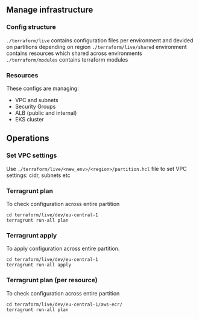 ## Manage infrastructure

### Config structure

`./terraform/live` contains configuration files per environment and devided on partitions depending on region
`./terraform/live/shared` environment contains resources which shared across environments  
`./terraform/modules` contains terraform modules

### Resources

These configs are managing:

* VPC and subnets
* Security Groups
* ALB (public and internal)
* EKS cluster

## Operations

### Set VPC settings
Use `./terraform/live/<new_env>/<region>/partition.hcl` file to set VPC settings: cidr, subnets etc

### Terragrunt plan

To check configuration across entire partition
```
cd terraform/live/dev/eu-central-1
terragrunt run-all plan
```
### Terragrunt apply

To apply configuration across entire partition.
```
cd terraform/live/dev/eu-central-1
terragrunt run-all apply
```

### Terragrunt plan (per resource)

To check configuration across entire partition
```
cd terraform/live/dev/eu-central-1/aws-ecr/
terragrunt run-all plan
```
